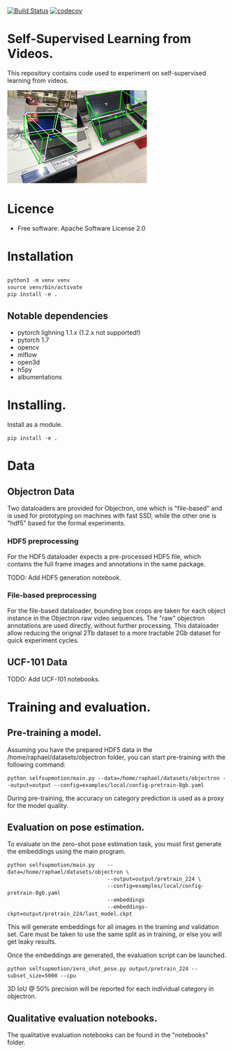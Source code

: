 [![Build Status](https://travis-ci.com/plstcharles/selfsupmotion.png?branch=master)](https://travis-ci.com/plstcharles/selfsupmotion)
[![codecov](https://codecov.io/gh/plstcharles/selfsupmotion/branch/master/graph/badge.svg)](https://codecov.io/gh/plstcharles/selfsupmotion)

# Self-Supervised Learning from Videos.

This repository contains code used to experiment on self-supervised learning from videos. 

![Laptop pose estimation GIF](media/laptop.gif)

# Licence

* Free software: Apache Software License 2.0


# Installation

## 
```
python3 -m venv venv
source venv/bin/activate
pip install -e .
```

## Notable dependencies

- pytorch lighning 1.1.x (1.2.x not supported!)
- pytorch 1.7
- opencv
- mlflow
- open3d
- h5py
- albumentations

# Installing.
Install as a module.

```
pip install -e .
```

# Data
## Objectron Data
Two dataloaders are provided for Objectron, one which is "file-based" and is used for prototyping on machines with fast SSD, while the other one is "hdf5" based for the formal experiments.

### HDF5 preprocessing
For the HDF5 dataloader expects a pre-processed HDF5 file, which contains the full frame images and annotations in the same package.

TODO: Add HDF5 generation notebook.

### File-based preprocessing
For the file-based dataloader, bounding box crops are taken for each object instance in the Objectron raw video sequences. The "raw" objectron annotations are used directly, without further processing. This dataloader allow reducing the orignal 2Tb dataset to a more tractable 2Gb dataset for quick experiment cycles. 

## UCF-101 Data
TODO: Add UCF-101 notebooks.

# Training and evaluation.

## Pre-training a model.
Assuming you have the prepared HDF5 data in the /home/raphael/datasets/objectron folder, you can start pre-training with the following command:
``` 
python selfsupmotion/main.py --data=/home/raphael/datasets/objectron --output=output --config=examples/local/config-pretrain-8gb.yaml
```
During pre-training, the accuracy on category prediction is used as a proxy for the model quality.

## Evaluation on pose estimation.
To evaluate on the zero-shot pose estimation task, you must first generate the embeddings using the main program.
```
python selfsupmotion/main.py    --data=/home/raphael/datasets/objectron \
                                --output=output/pretrain_224 \
                                --config=examples/local/config-pretrain-8gb.yaml
                                --embeddings
                                --embeddings-ckpt=output/pretrain_224/last_model.ckpt
```
This will generate embeddings for all images in the training and validation set. Care must be taken to use the same split as in training, or else you will get leaky results.

Once the embeddings are generated, the evaluation script can be launched.
```
python selfsupmotion/zero_shot_pose.py output/pretrain_224 --subset_size=5000 --cpu
```
3D IoU @ 50% precision will be reported for each individual category in objectron.

## Qualitative evaluation notebooks.
The qualitative evaluation notebooks can be found in the "notebooks" folder.

